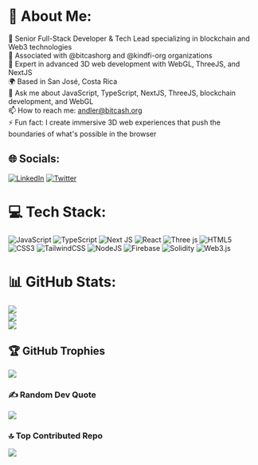 # 💫 About Me:
🚀 Senior Full-Stack Developer & Tech Lead specializing in blockchain and Web3 technologies<br/>
🏢 Associated with @bitcashorg and @kindfi-org organizations<br/>
🎯 Expert in advanced 3D web development with WebGL, ThreeJS, and NextJS<br/>
🌍 Based in San José, Costa Rica<br/>
💬 Ask me about JavaScript, TypeScript, NextJS, ThreeJS, blockchain development, and WebGL<br/>
📫 How to reach me: andler@bitcash.org<br/>
⚡ Fun fact: I create immersive 3D web experiences that push the boundaries of what's possible in the browser<br/>

## 🌐 Socials:
[![LinkedIn](https://img.shields.io/badge/LinkedIn-%230077B5.svg?logo=linkedin&logoColor=white)](https://linkedin.com/in/andlerrl)
[![Twitter](https://img.shields.io/badge/Twitter-%231DA1F2.svg?logo=Twitter&logoColor=white)](https://twitter.com/andlerrl)

# 💻 Tech Stack:
![JavaScript](https://img.shields.io/badge/javascript-%23323330.svg?style=for-the-badge&logo=javascript&logoColor=%23F7DF1E)
![TypeScript](https://img.shields.io/badge/typescript-%23007ACC.svg?style=for-the-badge&logo=typescript&logoColor=white)
![Next JS](https://img.shields.io/badge/Next-black?style=for-the-badge&logo=next.js&logoColor=white)
![React](https://img.shields.io/badge/react-%2320232a.svg?style=for-the-badge&logo=react&logoColor=%2361DAFB)
![Three js](https://img.shields.io/badge/threejs-black?style=for-the-badge&logo=three.js&logoColor=white)
![HTML5](https://img.shields.io/badge/html5-%23E34F26.svg?style=for-the-badge&logo=html5&logoColor=white)
![CSS3](https://img.shields.io/badge/css3-%231572B6.svg?style=for-the-badge&logo=css3&logoColor=white)
![TailwindCSS](https://img.shields.io/badge/tailwindcss-%2338B2AC.svg?style=for-the-badge&logo=tailwind-css&logoColor=white)
![NodeJS](https://img.shields.io/badge/node.js-6DA55F?style=for-the-badge&logo=node.js&logoColor=white)
![Firebase](https://img.shields.io/badge/firebase-%23039BE5.svg?style=for-the-badge&logo=firebase)
![Solidity](https://img.shields.io/badge/Solidity-%23363636.svg?style=for-the-badge&logo=solidity&logoColor=white)
![Web3.js](https://img.shields.io/badge/web3.js-F16822?style=for-the-badge&logo=web3.js&logoColor=white)

# 📊 GitHub Stats:
![](https://github-readme-stats.vercel.app/api?username=andlerrl&theme=dark&hide_border=false&include_all_commits=true&count_private=true)<br/>
![](https://github-readme-streak-stats.herokuapp.com/?user=andlerrl&theme=dark&hide_border=false)<br/>
![](https://github-readme-stats.vercel.app/api/top-langs/?username=andlerrl&theme=dark&hide_border=false&include_all_commits=true&count_private=true&layout=compact)

## 🏆 GitHub Trophies
![](https://github-profile-trophy.vercel.app/?username=andlerrl&theme=radical&no-frame=false&no-bg=false&margin-w=4)

### ✍️ Random Dev Quote
![](https://quotes-github-readme.vercel.app/api?type=horizontal&theme=radical)

### 🔝 Top Contributed Repo
![](https://github-contributor-stats.vercel.app/api?username=andlerrl&limit=5&theme=dark&combine_all_yearly_contributions=true)

<!-- Proudly created with GPRM ( https://gprm.itsvg.in ) -->
